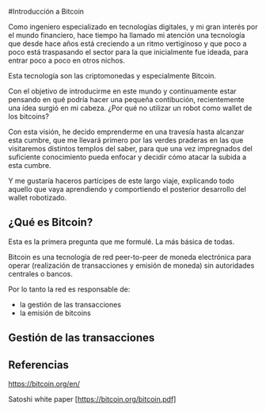 #Introducción a Bitcoin

Como ingeniero especializado en tecnologías digitales, y mi gran interés por el mundo financiero, hace tiempo ha llamado mi atención una tecnología que desde hace años está creciendo a un ritmo vertiginoso y que poco a poco está traspasando el sector para la que inicialmente fue ideada, para entrar poco a poco en otros nichos.

Esta tecnología son las criptomonedas y especialmente Bitcoin.

Con el objetivo de introducirme en este mundo y continuamente estar pensando en qué podría hacer una pequeña contibución, recientemente una ídea surgió en mi cabeza. ¿Por qué no utilizar un robot como wallet de los bitcoins?

Con esta visión, he decido emprenderme en una travesía hasta alcanzar esta cumbre, que me llevará primero por las verdes praderas en las que visitaremos distintos templos del saber, para que una vez impregnados del suficiente conocimiento pueda enfocar y decidir cómo atacar la subida a esta cumbre.

Y me gustaría haceros partícipes de este largo viaje, explicando todo aquello que vaya aprendiendo y comportiendo el posterior desarrollo del wallet robotizado.

## ¿Qué es Bitcoin?

Esta es la primera pregunta que me formulé. La más básica de todas.

Bitcoin es una tecnología de red peer-to-peer de moneda electrónica para operar (realización de transacciones y emisión de moneda) sin autoridades centrales o bancos.

Por lo tanto la red es responsable de:
* la gestión de las transacciones
* la emisión de bitcoins


## Gestión de las transacciones





## Referencias
https://bitcoin.org/en/

Satoshi white paper [https://bitcoin.org/bitcoin.pdf]